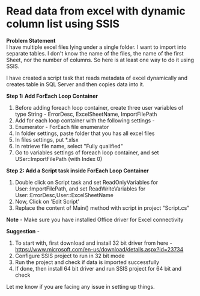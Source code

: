 # Read data from excel with dynamic column list using SSIS

**Problem Statement**  
I have multiple excel files lying under a single folder. I want to import into separate tables. I don't know the name of the files, the name of the first Sheet, nor the number of columns. So here is at least one way to do it using SSIS.

I have created a script task that reads metadata of excel dynamically and creates table in SQL Server and then copies data into it.

**Step 1: Add ForEach Loop Container**
1. Before adding foreach loop container, create three user variables of type String - ErrorDesc, ExcelSheetName, ImportFilePath 
1. Add for each loop container with the following settings - 
1. Enumerator - ForEach file enumerator 
1. In folder settings, paste folder that you has all excel files
1. In files settings, put *.xlsx
1. In retrieve file name, select "Fully qualified"
1. Go to variables settings of foreach loop container, and set USer::ImportFilePath (with Index 0)

**Step 2: Add a Script task inside ForEach Loop Container**
1. Double click on Script task and set ReadOnlyVariables for User::ImportFilePath, and set ReadWriteVariables for User::ErrorDesc,User::ExcelSheetName
2. Now, Click on 'Edit Script'
3. Replace the content of Main() method with script in project "Script.cs"

**Note** - Make sure you have installed Office driver for Excel connectivity 

**Suggestion** - 
1. To start with, first download and install 32 bit driver from here - https://www.microsoft.com/en-us/download/details.aspx?id=23734
2. Configure SSIS project to run in 32 bit mode
3. Run the project and check if data is imported successfully
4. If done, then install 64 bit driver and run SSIS project for 64 bit and check

Let me know if you are facing any issue in setting up things. 

